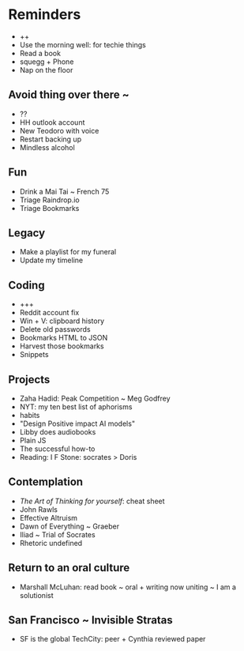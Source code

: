 # Reminders

* ++
* Use the morning well: for techie things
* Read a book
* squegg + Phone
* Nap on the floor&nbsp;

## Avoid thing over there ~

* ??
* HH outlook account
* New Teodoro with voice
* Restart backing up
* Mindless alcohol

## Fun

* Drink a Mai Tai ~ French 75
* Triage Raindrop.io
* Triage Bookmarks

## Legacy

* Make a playlist for my funeral
* Update my timeline

## Coding

* +++
* Reddit account fix
* Win + V: clipboard history
* Delete old passwords
* Bookmarks HTML to JSON
* Harvest those bookmarks
* Snippets

## Projects

* Zaha Hadid: Peak Competition ~ Meg Godfrey
* NYT: my ten best list of aphorisms&nbsp;
* habits
* "Design Positive impact AI models"
* Libby does audiobooks
* Plain JS
* The successful how-to
* Reading: I F Stone: socrates &gt; Doris

## Contemplation

* _The Art of Thinking for yourself_: cheat sheet
* John Rawls
* Effective Altruism
* Dawn of Everything ~ Graeber
* Iliad ~ Trial of Socrates
* Rhetoric undefined


## Return to an oral culture

* Marshall McLuhan: read book ~ oral + writing now uniting ~ I am a solutionist

## San Francisco ~ Invisible Stratas

* SF is the global TechCity: peer + Cynthia reviewed paper